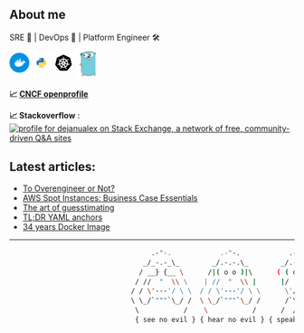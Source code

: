 <!--
**dejanu/dejanu** is a ✨ _special_ ✨ 👋
-->
## About me

SRE 🔎 | DevOps 🚀 | Platform Engineer 🛠️
<br>
<img align="center" alt="dejanu | docker" width="35px" src="docker.svg"/> <img align="center" alt="dejanu | python" width="35px" src="python.svg"/> <img align="center" alt="dejanu | k8s" width="35px" src="kubernetes.svg"/> <img align="center" alt="dejanu | go" width="35px" src="golang.svg"/>
<br>


**📈 [CNCF openprofile](https://openprofile.dev/profile/dejanu)**

**📈 Stackoverflow** :
<br> <a href="https://stackexchange.com/users/4181863"><img src="https://stackexchange.com/users/flair/4181863.png?theme=dark" width="208" height="58" alt="profile for dejanualex on Stack Exchange, a network of free, community-driven Q&amp;A sites" title="stackoverflow"></a>

## Latest articles:

<!-- BLOG-POST-LIST:START -->
- [To Overengineer or Not?](https://dejanualex.medium.com/to-overengineer-or-not-414e89ca2a56?source=rss-29b02aa121d2------2)
- [AWS Spot Instances: Business Case Essentials](https://dev.to/aws-builders/aws-spot-instances-business-case-essentials-51jk)
- [The art of guesstimating](https://dev.to/aws-builders/the-art-of-guesstimating-3ne4)
- [TL;DR YAML anchors](https://dev.to/dejanualex/tldr-yaml-anchors-39gn)
- [34 years Docker Image](https://dejanualex.medium.com/34-years-docker-image-1e0dd240e335?source=rss-29b02aa121d2------2)
<!-- BLOG-POST-LIST:END -->

---

```bash
                                   .-"-.            .-"-.            .-"-.                     .-"-.
                                 _/_-.-_\_        _/.-.-.\_        _/.-.-.\_                 _/.-.-.\_
                                / __} {__ \      /|( o o )|\      ( ( o o ) )               ( ( o o ) )
                               / //  "  \\ \    | //  "  \\ |      |/  "  \|                 |/  "  \|
                              / / \'---'/ \ \  / / \'---'/ \ \      \'/^\'/                   \ .-. /
                              \ \_/`"""`\_/ /  \ \_/`"""`\_/ /      /`\ /`\                   /`"""`\
                               \           /    \           /      /  /|\  \                 /       \
                               { see no evil } { hear no evil } { speak no evil }    { it works on my machine }                                                     
```



